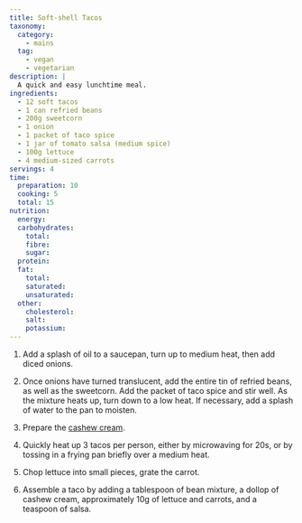 ```yaml
---
title: Soft-shell Tacos
taxonomy:
  category:
    - mains
  tag:
    - vegan
    - vegetarian
description: |
  A quick and easy lunchtime meal.
ingredients:
  - 12 soft tacos
  - 1 can refried beans
  - 200g sweetcorn
  - 1 onion
  - 1 packet of taco spice
  - 1 jar of tomato salsa (medium spice)
  - 100g lettuce
  - 4 medium-sized carrots
servings: 4
time:
  preparation: 10
  cooking: 5
  total: 15
nutrition:
  energy:
  carbohydrates:
    total:
    fibre:
    sugar:
  protein:
  fat:
    total:
    saturated:
    unsaturated:
  other:
    cholesterol:
    salt:
    potassium:
---
```


1. Add a splash of oil to a saucepan, turn up to medium heat, then add diced onions.

2. Once onions have turned translucent, add the entire tin of refried beans, as well as the sweetcorn. Add the packet of taco spice and stir well. As the mixture heats up, turn down to a low heat. If necessary, add a splash of water to the pan to moisten.

3. Prepare the [cashew cream](/recipes/cashew-cream).

4. Quickly heat up 3 tacos per person, either by microwaving for 20s, or by tossing in a frying pan briefly over a medium heat.

5. Chop lettuce into small pieces, grate the carrot.

6. Assemble a taco by adding a tablespoon of bean mixture, a dollop of cashew cream, approximately 10g of lettuce and carrots, and a teaspoon of salsa.
